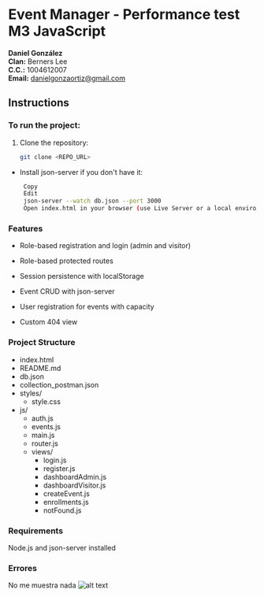 # Event Manager - Performance test M3 JavaScript

**Daniel González**  
**Clan:** Berners Lee  
**C.C.:** 1004612007  
**Email:** danielgonzaortiz@gmail.com

## Instructions

###  To run the project:

1. Clone the repository:
   ```bash
   git clone <REPO_URL>
* Install json-server if you don't have it:
   ```bash
    Copy
    Edit
    json-server --watch db.json --port 3000
    Open index.html in your browser (use Live Server or a local environment).

### Features
* Role-based registration and login (admin and visitor)

* Role-based protected routes

* Session persistence with localStorage

* Event CRUD with json-server

* User registration for events with capacity

* Custom 404 view

### Project Structure
- index.html
- README.md
- db.json
- collection_postman.json
- styles/
  - style.css
- js/
  - auth.js
  - events.js
  - main.js
  - router.js
  - views/
    - login.js
    - register.js
    - dashboardAdmin.js
    - dashboardVisitor.js
    - createEvent.js
    - enrollments.js
    - notFound.js

### Requirements
Node.js and json-server installed


### Errores
No me muestra nada ![alt text](image.png)